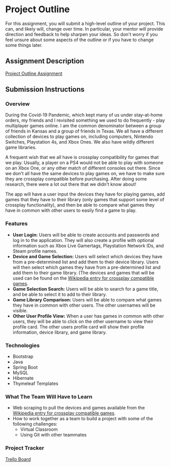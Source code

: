 # Project Outline
For this assignment, you will submit a high-level outline of your project. This can, and likely will, change over time. In particular, your mentor will provide direction and feedback to help sharpen your ideas. So don't worry if you feel unsure about some aspects of the outline or if you have to change some things later.

## Assignment Description
[Project Outline Assignment](https://education.launchcode.org/liftoff/modules/assignments/project-outline)

## Submission Instructions

### Overview
During the Covid-19 Pandemic, which kept many of us under stay-at-home orders, my friends and I revisited something we used to do frequently - play multiplayer games online. I am the common denominator between a group of friends in Kansas and a group of friends in Texas. We all have a different collection of devices to play games on, including computers, Nintendo Switches, Playstation 4s, and Xbox Ones. We also have wildly different game libraries.

A frequent wish that we all have is crossplay compatibility for games that we play. Usually, a player on a PS4 would not be able to play with someone on an Xbox One, or any other match of different consoles out there. Since we don't all have the same devices to play games on, we have to make sure they are crossplay compatible before purchasing. After doing some research, there were a lot out there that we didn't know about!

The app will have a user input the devices they have for playing games, add games that they have to their library (only games that support some level of crossplay functionality), and then be able to compare what games they have in common with other users to easily find a game to play.

### Features
* **User Login:** Users will be able to create accounts and passwords and log in to the application. They will also create a profile with optional information such as Xbox Live Gamertags, Playstation Network IDs, and Steam profile names.
* **Device and Game Selection:** Users will select which devices they have from a pre-determined list and add them to their device library. Users will then select which games they have from a pre-determined list and add them to their game library. 
(The devices and games that will be used can be found on the [Wikipedia entry for crossplay compatible games](https://en.wikipedia.org/wiki/List_of_video_games_that_support_cross-platform_play).
* **Game Selection Search:** Users will be able to search for a game title, and be able to select it to add to their library.
* **Game Library Comparison:** Users will be able to compare what games they have in common with other users. The other usernames will be visible.
* **Other User Profile View:** When a user has games in common with other users, they will be able to click on the other username to view their profile card. The other users profile card will show their profile information, device library, and game library.

### Technologies
* Bootstrap
* Java
* Spring Boot
* MySQL
* Hibernate
* Thymeleaf Templates

### What The Team Will Have to Learn
* Web scraping to pull the devices and games available from the [Wikipedia entry for crossplay compatible games](https://en.wikipedia.org/wiki/List_of_video_games_that_support_cross-platform_play).
* How to work together as a team to build a project with some of the following challenges:
  * Virtual Classroom
  * Using Git with other teammates

### Project Tracker
[Trello Board](https://trello.com/b/T4974JAZ/crossplay-compatibility-checker)
